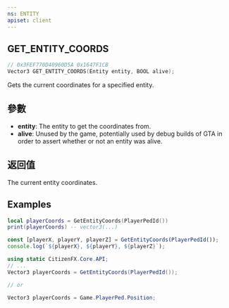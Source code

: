 ```yaml
---
ns: ENTITY
apiset: client
---
```

## GET_ENTITY_COORDS

```c
// 0x3FEF770D40960D5A 0x1647F1CB
Vector3 GET_ENTITY_COORDS(Entity entity, BOOL alive);
```

Gets the current coordinates for a specified entity.

## 參數
* **entity**: The entity to get the coordinates from.
* **alive**: Unused by the game, potentially used by debug builds of GTA in order to assert whether or not an entity was alive.

## 返回值
The current entity coordinates.

## Examples
```lua
local playerCoords = GetEntityCoords(PlayerPedId())
print(playerCoords) -- vector3(...)
```

```js
const [playerX, playerY, playerZ] = GetEntityCoords(PlayerPedId());
console.log(`${playerX}, ${playerY}, ${playerZ}`);
```

```cs
using static CitizenFX.Core.API;
// ...
Vector3 playerCoords = GetEntityCoords(PlayerPedId());

// or

Vector3 playerCoords = Game.PlayerPed.Position;
```
